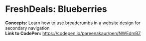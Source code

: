 # FreshDeals: Blueberries
<strong>Concepts:</strong> Learn how to use breadcrumbs in a website design for secondary navigation <br>
<strong>Link to CodePen:</strong> https://codepen.io/pareenakaur/pen/NWEdmBZ
